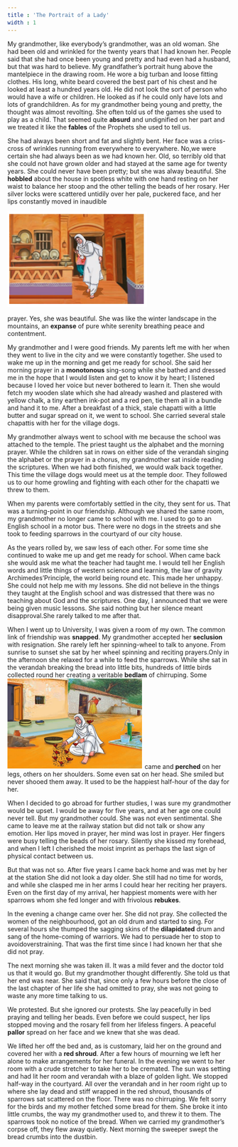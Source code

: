 ```yaml
---
title : 'The Portrait of a Lady'
width : 1
---
```


My grandmother, like everybody’s  grandmother, was an old woman. She  had been old and wrinkled for the twenty  years that I had known her. People said  that she had once been young and pretty  and had even had a husband, but that was hard to believe. My grandfather’s  portrait hung above the mantelpiece in  the drawing room. He wore a big turban  and loose fitting clothes. His long, white  beard covered the best part of his chest  and he looked at least a hundred years old.  He did not look the sort of person who  would have a wife or children. He looked  as if he could only have lots and lots of  grandchildren. As for my grandmother being young and pretty, the thought was  almost revolting. She often told us of the  games she used to play as a child. That  seemed quite **absurd** and undignified on  her part and we treated it like the **fables** of  the Prophets she used to tell us.


She had always been short and fat and slightly bent. Her face was a criss-cross of wrinkles running from everywhere to everywhere. No,we were certain she had always been as we had known her. Old, so terribly old that she could not have grown older and had stayed at the same age for twenty years. She could never have been pretty; but she was alway beautiful. She **hobbled** about the house in spotless white with one hand resting on her waist to balance her  stoop and the other telling the beads of her rosary. Her silver locks were scattered untidily over her pale, puckered face, and her lips constantly moved in inaudible 

![](1.PNG)


prayer. Yes, she was beautiful. She was like the winter landscape in the mountains, an **expanse** of pure white serenity breathing peace and contentment.



 My grandmother and I were good friends. My parents left me with her when they went to live in the city and we were constantly together. She used to wake me up in the morning and get me ready for school. She said her morning prayer in a **monotonous** sing-song while she bathed and dressed me in the hope that I would  listen and get to know it by heart; I listened  because I loved her voice but never  bothered to learn it. Then she would fetch  my wooden slate which she had already  washed and plastered with yellow chalk,  a tiny earthen ink-pot and a red pen, tie  them all in a bundle and hand it to me.  After a breakfast of a thick, stale chapatti  with a little butter and sugar spread on it,  we went to school. She carried several stale chapattis with her for the village dogs.
 
 
My grandmother always went to school with me because the school was attached to the temple. The priest taught  us the alphabet and the morning prayer. While the children sat in rows on either  side of the verandah singing the alphabet or the prayer in a chorus, my grandmother  sat inside reading the scriptures. When we  had both finished, we would walk back together. This time the village dogs would  meet us at the temple door. They followed  us to our home growling and fighting with  each other for the chapatti we threw to them.
  
  
 When my parents were comfortably  settled in the city, they sent for us. That  was a turning-point in our friendship. Although we shared the same room, my grandmother no longer came to school with me. I used to go to an English school  in a motor bus. There were no dogs in the  streets and she took to feeding sparrows  in the courtyard of our city house.



As the years rolled by, we saw less of each other. For some time she continued to wake me up and get me ready for school. When came back she would ask me what the teacher had taught me. I would tell her English words and little things of western science and learning, the law of gravity Archimedes’Principle, the world being  round etc. This made her unhappy. She could not help me with my lessons. She did not believe in the things they taught at the English school and was distressed that there was no teaching about God and the scriptures. One day, I announced that we were being given music lessons. She said nothing but her silence meant disapproval.She rarely talked to me after that.


When I went up to University, I was  given a room of my own. The common  link of friendship was **snapped**. My grandmother accepted her **seclusion** with resignation. She rarely left her spinning-wheel to talk to anyone. From sunrise to sunset she sat by her wheel spinning and reciting prayers.Only in the afternoon she relaxed for a while to feed the sparrows. While she sat in the verandah breaking the bread into little bits, hundreds of  little birds collected round her creating a veritable **bedlam** of chirruping. Some
![](2.png)
came and **perched** on her legs, others on 
her shoulders. Some even sat on her head.
She smiled but never shooed them away. 
It used to be the happiest half-hour of the 
day for her.


When I decided to go abroad for further studies, I was sure my grandmother would be upset. I would be away for five years, and at her age one could never tell. But my grandmother could. She was not even sentimental. She came to leave me at the railway station but did not talk or show any emotion. Her lips moved in prayer, her mind was lost in prayer. Her fingers were busy telling the beads of her rosary.  Silently she kissed my forehead, and when I left I cherished the moist imprint as perhaps the last sign of physical contact between us.


But that was not so. After five years I came back home and was met by her at the station She did not look a day older. She still had no time for words, and while she clasped me in her arms I could hear her reciting her prayers. Even on the first day of my arrival, her happiest moments were with her sparrows whom she fed longer and with frivolous **rebukes**.


In the evening a change came over her. She did not pray. She collected the women of the neighbourhood, got an old drum and started to sing. For several hours she thumped the sagging skins of the **dilapidated** drum and sang of the home-coming of warriors. We had to persuade her to stop to avoidoverstraining. That was the first time since I had known her that she did not pray.



The next morning she was taken ill. It was a mild fever and the doctor told us that it would go. But my grandmother thought differently. She told us that her end was near. She said that, since only a few hours before the close of the last chapter of her life she had omitted to pray, she was not going to waste any more time talking to us.


We protested. But she ignored our protests. She lay peacefully in bed praying and telling her beads. Even before we could suspect, her lips stopped moving and the rosary fell from her lifeless fingers. A peaceful **pallor** spread on her face and we knew that she was dead.


We lifted her off the bed and, as is customary, laid her on the ground and covered her with a **red shroud**. After a few hours of mourning we left her alone to make arrangements for her funeral. In the evening we went to her room with a crude stretcher to take her to be cremated. The sun was setting and had lit her room and verandah with a blaze of golden light. We stopped half-way in the courtyard. All over the verandah and in her room right up to where she lay dead and stiff wrapped in the red shroud, thousands of sparrows sat scattered on the floor. There was no chirruping. We felt sorry for the birds and my mother fetched some bread for them. She broke it into little crumbs, the way my grandmother used to, and threw it to them. The sparrows took no notice of the bread. When we carried my grandmother’s corpse off, they flew away quietly. Next morning the sweeper swept the bread crumbs into the dustbin. 


